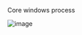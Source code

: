 Core windows process

![image](https://github.com/antriksh968/cyberdefenders/assets/74059350/d748a96c-7a80-4e10-af29-cbde1e12230e)

